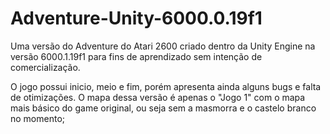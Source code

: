 # Adventure-Unity-6000.0.19f1
 
Uma versão do Adventure do Atari 2600 criado dentro da Unity Engine na versão 6000.1.19f1 para fins de aprendizado sem intenção de comercialização.

O jogo possui inicio, meio e fim, porém apresenta ainda alguns bugs e falta de otimizações. O mapa dessa versão é apenas o "Jogo 1" com o mapa mais básico do game original, ou seja sem a masmorra e o castelo branco no momento;
